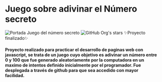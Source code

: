 # **Juego sobre adivinar el Número secreto**
![Portada Juego del número secreto](https://github.com/Mariand5/juego-secreto/assets/118864547/da68c9f3-1333-4367-a291-51885bda0a95)
![GitHub Org's stars](https://img.shields.io/github/stars/camilafernanda?style=social)
:sparkles:Proyecto finalizado:sparkles:
#### Proyecto realizado para practicar el desarrollo de paginas web con javascript, se trata de un juego cuyo objetivo es adivinar un número entre 0 y 100 que fue generado aleatoriamente por la computadora en un maximo de intentos definido inicialmente por el programador. Fue desplegada a través de github para que sea accedido con mayor facilidad.
